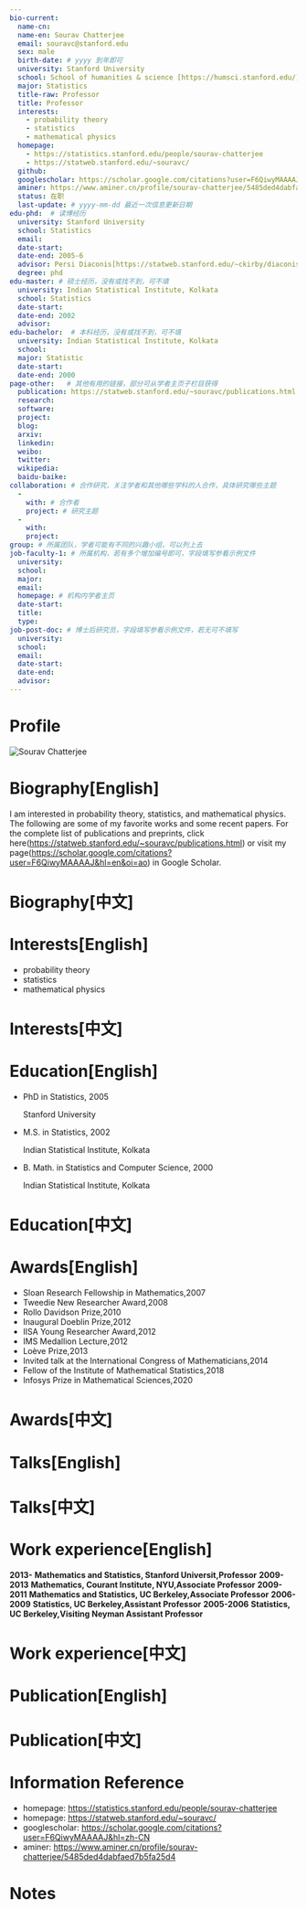 ```yaml
---
bio-current:
  name-cn: 
  name-en: Sourav Chatterjee
  email: souravc@stanford.edu
  sex: male
  birth-date: # yyyy 到年即可
  university: Stanford University 
  school: School of humanities & science [https://humsci.stanford.edu/]
  major: Statistics
  title-raw: Professor
  title: Professor
  interests: 
    - probability theory
    - statistics
    - mathematical physics
  homepage:  
    - https://statistics.stanford.edu/people/sourav-chatterjee
    - https://statweb.stanford.edu/~souravc/
  github: 
  googlescholar: https://scholar.google.com/citations?user=F6QiwyMAAAAJ&hl=zh-CN  
  aminer: https://www.aminer.cn/profile/sourav-chatterjee/5485ded4dabfaed7b5fa25d4
  status: 在职
  last-update: # yyyy-mm-dd 最近一次信息更新日期
edu-phd:  # 读博经历
  university: Stanford University
  school: Statistics
  email: 
  date-start: 
  date-end: 2005-6
  advisor: Persi Diaconis[https://statweb.stanford.edu/~ckirby/diaconis/]
  degree: phd
edu-master: # 硕士经历，没有或找不到，可不填
  university: Indian Statistical Institute, Kolkata
  school: Statistics 
  date-start: 
  date-end: 2002 
  advisor:
edu-bachelor:  # 本科经历，没有或找不到，可不填
  university: Indian Statistical Institute, Kolkata
  school:
  major: Statistic
  date-start: 
  date-end: 2000
page-other:   # 其他有用的链接，部分可从学者主页子栏目获得
  publication: https://statweb.stanford.edu/~souravc/publications.html
  research: 
  software: 
  project: 
  blog: 
  arxiv: 
  linkedin: 
  weibo:
  twitter:
  wikipedia:
  baidu-baike:
collaboration: # 合作研究，关注学者和其他哪些学科的人合作，具体研究哪些主题
  - 
    with: # 合作者
    project: # 研究主题
  - 
    with: 
    project: 
group: # 所属团队，学者可能有不同的兴趣小组，可以列上去
job-faculty-1: # 所属机构，若有多个增加编号即可，字段填写参看示例文件
  university: 
  school: 
  major: 
  email: 
  homepage: # 机构内学者主页
  date-start: 
  title: 
  type: 
job-post-doc: # 博士后研究员，字段填写参看示例文件，若无可不填写
  university: 
  school: 
  email: 
  date-start: 
  date-end: 
  advisor: 
---
```


# Profile

![Sourav Chatterjee](https://statistics.stanford.edu/sites/g/files/sbiybj6031/f/styles/large-square/public/chatterjee_new.jpg?itok=P1bo0p56)

# Biography[English]

I am interested in probability theory, statistics, and mathematical physics. The following are some of my favorite works and some recent papers. For the complete list of publications and preprints, click here(https://statweb.stanford.edu/~souravc/publications.html) or visit my page(https://scholar.google.com/citations?user=F6QiwyMAAAAJ&hl=en&oi=ao) in Google Scholar.

# Biography[中文]

# Interests[English]

- probability theory
- statistics
- mathematical physics

# Interests[中文]

# Education[English]

- PhD in Statistics, 2005
    
    Stanford University

- M.S. in Statistics, 2002
    
    Indian Statistical Institute, Kolkata

- B. Math. in Statistics and Computer Science, 2000
    
    Indian Statistical Institute, Kolkata

# Education[中文]

# Awards[English]

- Sloan Research Fellowship in Mathematics,2007
- Tweedie New Researcher Award,2008
- Rollo Davidson Prize,2010
- Inaugural Doeblin Prize,2012
- IISA Young Researcher Award,2012
- IMS Medallion Lecture,2012
- Loève Prize,2013
- Invited talk at the International Congress of Mathematicians,2014
- Fellow of the Institute of Mathematical Statistics,2018
- Infosys Prize in Mathematical Sciences,2020

# Awards[中文]

# Talks[English]

# Talks[中文]

# Work experience[English]

**2013-** **Mathematics and Statistics, Stanford Universit,Professor**
**2009-2013** **Mathematics, Courant Institute, NYU,Associate Professor**
**2009-2011** **Mathematics and Statistics, UC Berkeley,Associate Professor**
**2006-2009** **Statistics, UC Berkeley,Assistant Professor**
**2005-2006** **Statistics, UC Berkeley,Visiting Neyman Assistant Professor**

# Work experience[中文]

# Publication[English]

# Publication[中文]

# Information Reference

- homepage: https://statistics.stanford.edu/people/sourav-chatterjee
- homepage: https://statweb.stanford.edu/~souravc/
- googlescholar: https://scholar.google.com/citations?user=F6QiwyMAAAAJ&hl=zh-CN  
- aminer: https://www.aminer.cn/profile/sourav-chatterjee/5485ded4dabfaed7b5fa25d4

# Notes